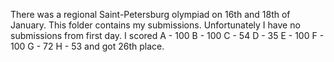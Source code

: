 There was a regional Saint-Petersburg olympiad on 16th and 18th of January. 
This folder contains my submissions.
Unfortunately I have no submissions from first day. 
I scored
A - 100
B - 100
C - 54
D - 35
E - 100
F - 100
G - 72
H - 53
and got 26th place.
